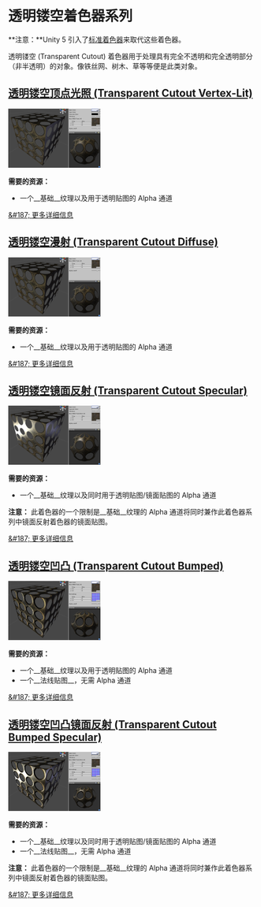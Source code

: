透明镂空着色器系列
================================

**注意：**Unity 5 引入了[标准着色器](shader-StandardShader.html)来取代这些着色器。

透明镂空 (Transparent Cutout) 着色器用于处理具有完全不透明和完全透明部分（非半透明）的对象。像铁丝网、树木、草等等便是此类对象。

[透明镂空顶点光照 (Transparent Cutout Vertex-Lit)](shader-TransCutVertexLit.html)
---------------------------------------------------------


![shader-TransCutVertexLit](../uploads/Shaders/Thumb-TransCutoutVertex.png)

**需要的资源：**

* 一个__基础__纹理以及用于透明贴图的 Alpha 通道

[&amp;#187; 更多详细信息](shader-TransCutVertexLit.html)


[透明镂空漫射 (Transparent Cutout Diffuse)](shader-TransCutDiffuse.html)
----------------------------------------------------


![shader-TransCutDiffuse](../uploads/Shaders/Thumb-TransCutoutDiffuse.png)

**需要的资源：**

* 一个__基础__纹理以及用于透明贴图的 Alpha 通道

[&amp;#187; 更多详细信息](shader-TransCutDiffuse.html)


[透明镂空镜面反射 (Transparent Cutout Specular)](shader-TransCutSpecular.html)
------------------------------------------------------


![shader-TransCutSpecular](../uploads/Shaders/Thumb-TransCutoutSpec.png)

**需要的资源：**

* 一个__基础__纹理以及同时用于透明贴图/镜面贴图的 Alpha 通道

**注意：**
此着色器的一个限制是__基础__纹理的 Alpha 通道将同时兼作此着色器系列中镜面反射着色器的镜面贴图。

[&amp;#187; 更多详细信息](shader-TransCutSpecular.html)


[透明镂空凹凸 (Transparent Cutout Bumped)](shader-TransCutBumpedDiffuse.html)
---------------------------------------------------------


![shader-TransCutBumpedDiffuse](../uploads/Shaders/Thumb-TransCutoutBump.png)

**需要的资源：**

* 一个__基础__纹理以及用于透明贴图的 Alpha 通道
* 一个__法线贴图__，无需 Alpha 通道

[&amp;#187; 更多详细信息](shader-TransCutBumpedDiffuse.html)


[透明镂空凹凸镜面反射 (Transparent Cutout Bumped Specular)](shader-TransCutBumpedSpecular.html)
-------------------------------------------------------------------


![shader-TransCutBumpedSpecular](../uploads/Shaders/Thumb-TransCutoutBumpSpec.png)

**需要的资源：**

* 一个__基础__纹理以及同时用于透明贴图/镜面贴图的 Alpha 通道
* 一个__法线贴图__，无需 Alpha 通道

**注意：**
此着色器的一个限制是__基础__纹理的 Alpha 通道将同时兼作此着色器系列中镜面反射着色器的镜面贴图。

[&amp;#187; 更多详细信息](shader-TransCutBumpedSpecular.html)
